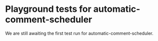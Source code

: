 # Playground tests for automatic-comment-scheduler
We are still awaiting the first test run for automatic-comment-scheduler.
